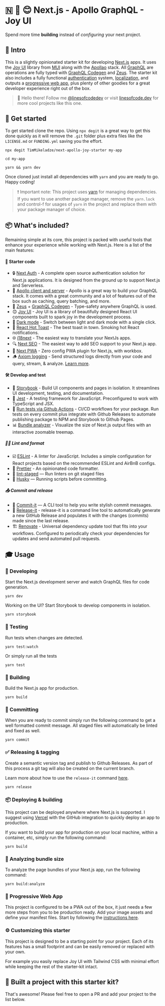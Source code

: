 # 🇳 🚀 😊  Next.js - Apollo GraphQL - Joy UI

Spend more time __building__ instead of _configuring_ your next project.

## 🚪 Intro

This is a slightly opinionated starter kit for developing [Next.js](https://nextjs.org/) apps. It uses the [Joy UI](https://mui.com/joy-ui/getting-started/overview/) library from [MUI](https://mui.com/) along with the [Apollao](https://www.apollographql.com/) stack. All [GraphQL](https://graphql.org/) are operations are fully typed with [GraphQL Codegen](https://the-guild.dev/graphql/codegen) and [Zeus](https://github.com/graphql-editor/graphql-zeus). The starter kit also includes a fully functional [authentication](https://next-auth.js.org/) system, [localization](https://www.i18next.com/), and outputs a [progressive web app](https://github.com/shadowwalker/next-pwa), plus plenty of other goodies for a great developer experience right out of the box.

> 👋 Hello there! Follow me [@linesofcodedev](https://twitter.com/linesofcodedev) or visit [linesofcode.dev](https://linesofcode.dev) for more cool projects like this one.

## 🏃‍ Get started

To get started clone the repo. Using `npx degit` is a great way to get this done quickly as it will remove the `.git` folder plus extra files like the `LICENSE.md` or `FUNDING.yml` saving you the effort.

```console
npx degit TimMikeladze/next-apollo-joy-starter my-app

cd my-app

yarn && yarn dev
```

Once cloned just install all dependencies with `yarn` and you are ready to go. Happy coding!


> ❗ Important note: This project uses [yarn](https://yarnpkg.com/) for managing dependencies. If you want to use another package manager, remove the `yarn.lock` and control-f for usages of `yarn` in the project and replace them with your package manager of choice.

## 📦 What's included?

Remaining simple at its core, this project is packed with useful tools that enhance your experience while working with Next.js. Here is a list of the main features:

#### 💪 Starter code

- 🔒 [Next Auth](https://next-auth.js.org/) - A complete open source authentication solution for Next.js applications. It is designed from the ground up to support Next.js and Serverless.
- 🚀 [Apollo client and server](https://www.apollographql.com/) - Apollo is a great way to build your GraphQL stack. It comes with a great community and a lot of features out of the box such as caching, query batching, and more.
- 🤖 [Zeus](https://github.com/graphql-editor/graphql-zeus) + [GraphQL Codegen](https://the-guild.dev/graphql/codegen) - Type-safety anywhere GraphQL is used.
- 😊 [Joy UI](https://mui.com/joy-ui/getting-started/overview/) - Joy UI is a library of beautifully designed React UI components built to spark joy in the development process.
- 🌙 [Dark mode](https://mui.com/joy-ui/customization/dark-mode/) - Switch between light and dark mode with a single click.
- 🍞 [React Hot Toast](https://github.com/timolins/react-hot-toast) - The best toast in town. Smoking hot React notifications.
- 🌐 [i18next](https://www.i18next.com/) - The easiest way to translate your NextJs apps.
- 🔍 [Next SEO](https://github.com/garmeeh/next-seo) - The easiest way to add SEO support to your Next.js app.
- 📱 [Next PWA](https://github.com/shadowwalker/next-pwa) - Zero config PWA plugin for Next.js, with workbox.
- 🪵 [Axiom logging](https://axiom.co/) - Send structured logs directly from your code and query, stream, & analyze. [Learn more](https://axiom.co/docs/integrations/nextjs).

#### 🛠 Develop and test

- 📖 [Storybook](https://storybook.js.org/) - Build UI components and pages in isolation. It streamlines UI development, testing, and documentation.
- 🧪 [Jest](https://jestjs.io/) - A testing framework for JavaScript. Preconfigured to work with TypeScript and JSX.
- 🐙 [Run tests via Github Actions](https://docs.github.com/en/actions) - CI/CD workflows for your package. Run tests on every commit plus integrate with Github Releases to automate publishing package to NPM and Storybook to Github Pages.
- 📊 [Bundle analyzer](https://www.npmjs.com/package/@next/bundle-analyzer) - Visualize the size of Next.js output files with an interactive zoomable treemap.

##### 🧑‍🎨 Lint and format

- ☑️ [ESLint](https://eslint.org/) - A linter for JavaScript. Includes a simple configuration for React projects based on the recommended ESLint and AirBnB configs.
- 🎨 [Prettier](https://prettier.io/) - An opinionated code formatter.
- 🚫 [lint-staged](https://github.com/okonet/lint-staged) — Run linters on git staged files
- 🐶 [Husky](https://github.com/typicode/husky) — Running scripts before committing.

##### 📤 Commit and release

- 📝 [Commit-it](https://github.com/TimMikeladze/commit-it/) — A CLI tool to help you write stylish commit messages.
- 🔼 [Release-it](https://github.com/release-it/release-it/) - release-it is a command line tool to automatically generate a new GitHub Release and populates it with the changes (commits) made since the last release.
- 🏗️ [Renovate](https://github.com/renovatebot/renovate) - Universal dependency update tool that fits into your workflows. Configured to periodically check your dependencies for updates and send automated pull requests.

## 🎓 Usage

### 👷‍ Developing

Start the Next.js development server and watch GraphQL files for code generation.

```console
yarn dev
```

Working on the UI? Start Storybook to develop components in isolation.

```console
yarn storybook
```

### 🔬 Testing

Run tests when changes are detected.

```console
yarn test:watch
```

Or simply run all the tests

```console
yarn test
```

### 🚧 Building

Build the Next.js app for production.

```console
yarn build
```

### 📒 Committing

When you are ready to commit simply run the following command to get a well formatted commit message. All staged files will automatically be linted and fixed as well.

```console
yarn commit
```

### ✅ Releasing & tagging

Create a semantic version tag and publish to Github Releases. As part of this process a git tag will also be created on the current branch.

Learn more about how to use the `release-it` command [here](https://github.com/release-it/release-it).

```console
yarn release
```

### 📦 Deploying & building

This project can be deployed anywhere where Next.js is supported. I suggest using [Vercel](https://vercel.com) with the GitHub integration to quickly deploy an app to production.

If you want to build your app for production on your local machine, within a container, etc, simply run the following command:

```console
yarn build
```

### 🔎 Analyzing bundle size

To analyze the page bundles of your Next.js app, run the following command:

```console
yarn build:analyze
```

### 📱 Progressive Web App

This project is configured to be a PWA out of the box, it just needs a few more steps from you to be production ready. Add your image assets and define your manifest files. Start by following the [instructions here](https://github.com/shadowwalker/next-pwa#step-2-add-manifest-file-example).

### ⚙️ Customizing this starter

This project is designed to be a starting point for your project. Each of its features has a small footprint and can be easily removed or replaced with your own.

For example you easily replace Joy UI with Tailwind CSS with minimal effort while keeping the rest of the starter-kit intact.

## 🎊 Built a project with this starter kit?

That's awesome! Please feel free to open a PR and add your project to the list below.



